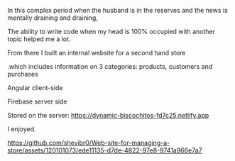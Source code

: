 In this complex period when the husband is in the reserves and the news is mentally draining and draining,

The ability to write code when my head is 100% occupied with another topic helped me a lot.

From there I built an internal website for a second hand store

.which includes information on 3 categories: products, customers and purchases

Angular client-side

Firebase server side

Stored on the server:
https://dynamic-biscochitos-fd7c25.netlify.app

I enjoyed.

https://github.com/shevibr0/Web-site-for-managing-a-store/assets/120101073/ede11135-d7de-4822-97e8-9741a966e7a7


